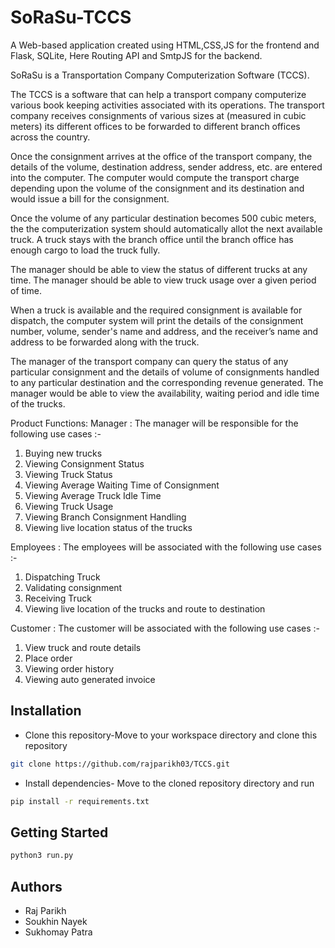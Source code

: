 
# SoRaSu-TCCS

A Web-based application created using HTML,CSS,JS for the frontend and Flask, SQLite, Here Routing API and SmtpJS for the backend.

SoRaSu is a Transportation Company Computerization Software (TCCS).

The TCCS is a software that can help a transport company computerize various book
keeping activities associated with its operations. The transport company receives
consignments of various sizes at (measured in cubic meters) its different offices to be
forwarded to different branch offices across the country.

Once the consignment arrives at the office of the transport company, the details of the
volume, destination address, sender address, etc. are entered into the computer. The
computer would compute the transport charge depending upon the volume of the
consignment and its destination and would issue a bill for the consignment.

Once the volume of any particular destination becomes 500 cubic meters, the
the computerization system should automatically allot the next available truck.
A truck stays with the branch office until the branch office has enough cargo to load the truck
fully.

The manager should be able to view the status of different trucks at any time. The manager
should be able to view truck usage over a given period of time.

When a truck is available and the required consignment is available for dispatch, the
computer system will print the details of the consignment number, volume, sender's name
and address, and the receiver’s name and address to be forwarded along with the truck.

The manager of the transport company can query the status of any particular consignment
and the details of volume of consignments handled to any particular destination and the
corresponding revenue generated. The manager would be able to view the availability,
waiting period and idle time of the trucks.

Product Functions:
Manager :
The manager will be responsible for the following use cases :-
1. Buying new trucks
2. Viewing Consignment Status
3. Viewing Truck Status
4. Viewing Average Waiting Time of Consignment
5. Viewing Average Truck Idle Time
6. Viewing Truck Usage
7. Viewing Branch Consignment Handling
8. Viewing live location status of the trucks

Employees :
The employees will be associated with the following use cases :-
1. Dispatching Truck
2. Validating consignment
3. Receiving Truck
4. Viewing live location of the trucks and route to destination 

Customer :
The customer will be associated with the following use cases :-
1. View truck and route details
2. Place order
3. Viewing order history
4. Viewing auto generated invoice




## Installation
- Clone this repository-Move to your workspace directory and clone this repository
```bash
git clone https://github.com/rajparikh03/TCCS.git
```
- Install dependencies-
Move to the cloned repository directory and run
```bash
pip install -r requirements.txt
```

    
## Getting Started

```bash
python3 run.py
```

## Authors

- Raj Parikh
- Soukhin Nayek 
- Sukhomay Patra

